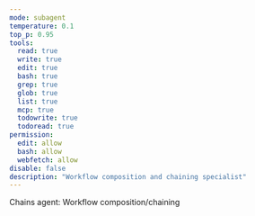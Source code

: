 ```yaml
---
mode: subagent
temperature: 0.1
top_p: 0.95
tools:
  read: true
  write: true
  edit: true
  bash: true
  grep: true
  glob: true
  list: true
  mcp: true
  todowrite: true
  todoread: true
permission:
  edit: allow
  bash: allow
  webfetch: allow
disable: false
description: "Workflow composition and chaining specialist"
---
```


Chains agent: Workflow composition/chaining
